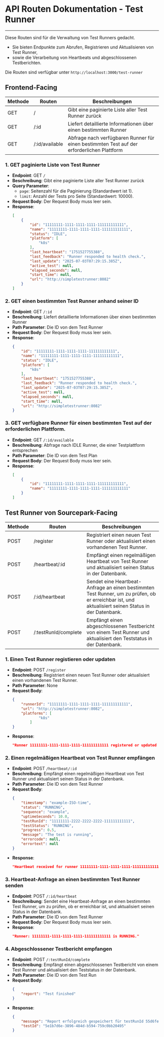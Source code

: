 # API Routen Dokumentation - Test Runner
---
Diese Routen sind für die Verwaltung von Test Runners gedacht.
  * Sie bieten Endpunkte zum Abrufen, Registrieren und Aktualisieren von Test Runner,
  * sowie die Verarbeitung von Heartbeats und abgeschlossenen Testberichten.

Die Routen sind verfügbar unter `http://localhost:3000/test-runner`

## Frontend-Facing
Methode | Routen | Beschreibungen
-|-|-
GET | /	| Gibt eine paginierte Liste aller Test Runner zurück
GET	| /:id | Liefert detaillierte Informationen über einen bestimmten Runner
GET | /:id/available | Abfrage nach verfügbaren Runner für einen bestimmten Test auf der erforderlichen Plattform

### 1. GET paginierte Liste von Test Runner
- **Endpoint**: GET `/`
- **Beschreibung**: Gibt eine paginierte Liste aller Test Runner zurück
- **Query Parameter**:
    - `page`: Seitenzahl für die Paginierung (Standardwert ist 1).
    - `limit`: Anzahl der Tests pro Seite (Standardwert: 10000).
- **Request Body**: Der Request Body muss leer sein.
- **Response**:
    ```json
    [
        {
            "id": "11111111-1111-1111-1111-111111111111",
            "name": "11111111-1111-1111-1111-111111111111",
            "status": "IDLE",
            "platform": [
                "k8s"
            ],
            "last_heartbeat": "1751527755388",
            "last_feedback": "Runner responded to health check.",
            "last_update": "2025-07-03T07:29:15.385Z",
            "active_test": null,
            "elapsed_seconds": null,
            "start_time": null,
            "url": "http://simpletestrunner:8082"
        }
    ]
    ```
### 2. GET einen bestimmten Test Runner anhand seiner ID
- **Endpoint**: GET `/:id`
- **Beschreibung**: Liefert detaillierte Informationen über einen bestimmten Runner
- **Path Parameter**: Die ID von dem Test Runner
- **Request Body**: Der Request Body muss leer sein.
- **Response**:
    ```json
    {
        "id": "11111111-1111-1111-1111-111111111111",
        "name": "11111111-1111-1111-1111-111111111111",
        "status": "IDLE",
        "platform": [
            "k8s"
        ],
        "last_heartbeat": "1751527755388",
        "last_feedback": "Runner responded to health check.",
        "last_update": "2025-07-03T07:29:15.385Z",
        "active_test": null,
        "elapsed_seconds": null,
        "start_time": null,
        "url": "http://simpletestrunner:8082"
    }
    ```

### 3. GET verfügbare Runner für einen bestimmten Test auf der erforderlichen Plattform.
- **Endpoint**: GET `/:id/available`
- **Beschreibung**: Abfrage nach IDLE Runner, die einer Testplattform entsprechen
- **Path Parameter**: Die ID von dem Test Plan
- **Request Body**: Der Request Body muss leer sein.
- **Response**:
    ```json
    [
        {
            "id": "11111111-1111-1111-1111-111111111111",
            "name": "11111111-1111-1111-1111-111111111111"
        }
    ]
    ```


## Test Runner von Sourcepark-Facing
Methode | Routen	| Beschreibungen
-|-|-
POST | /register | Registriert einen neuen Test Runner oder aktualisiert einen vorhandenen Test Runner.
POST | /heartbeat/:id | Empfängt einen regelmäßigen Heartbeat von Test Runner und aktualisiert seinen Status in der Datenbank.
POST | /:id/heartbeat | Sendet eine Heartbeat-Anfrage an einen bestimmten Test Runner, um zu prüfen, ob er erreichbar ist, und aktualisiert seinen Status in der Datenbank.
POST | /:testRunId/complete | Empfängt einen abgeschlossenen Testbericht von einem Test Runner und aktualisiert den Teststatus in der Datenbank.

### 1. Einen Test Runner registieren oder updaten
- **Endpoint**: POST `/register`
- **Beschreibung**: Registriert einen neuen Test Runner oder aktualisiert einen vorhandenen Test Runner.
- **Path Parameter**: None
- **Request Body**: 
    ```json
    {
        "runnerId": "11111111-1111-1111-1111-111111111111",
        "url": "http://simpletestrunner:8082",
        "platforms": [
                "k8s"
            ]
    }
    ```
- **Response**:
    ```json
    "Runner 11111111-1111-1111-1111-111111111111 registered or updated successfully."
    ```
### 2. Einen regelmäßigen Heartbeat von Test Runner empfängen
- **Endpoint**: POST `/heartbeat/:id`
- **Beschreibung**: Empfängt einen regelmäßigen Heartbeat von Test Runner und aktualisiert seinen Status in der Datenbank.
- **Path Parameter**: Die ID von dem Test Runner
- **Request Body**: 
    ```json
    {
        "timestamp": "example-ISO-time",
        "status": "RUNNING",
        "sequence": "example",
        "uptimeSeconds": 10.0,
        "testRunId": "11111111-2222-2222-2222-111111111111",
        "testStatus": "RUNNING",
        "progress": 0.5,
        "message": "The test is running",
        "errorcode": null,
        "errortext": null
    }
    ```
- **Response**:
    ```json
    "Heartbeat received for runner 11111111-1111-1111-1111-111111111111."
    ```
### 3. Heartbeat-Anfrage an einen bestimmten Test Runner senden
- **Endpoint**: POST `/:id/heartbeat`
- **Beschreibung**: Sendet eine Heartbeat-Anfrage an einen bestimmten Test Runner, um zu prüfen, ob er erreichbar ist, und aktualisiert seinen Status in der Datenbank.
- **Path Parameter**: Die ID von dem Test Runner
- **Request Body**: Der Request Body muss leer sein.
- **Response**:
    ```json
    "Runner: 11111111-1111-1111-1111-111111111111 is RUNNING."
    ```
### 4. Abgeschlossener Testbericht empfangen
- **Endpoint**: POST `/:testRunId/complete`
- **Beschreibung**: Empfängt einen abgeschlossenen Testbericht von einem Test Runner und aktualisiert den Teststatus in der Datenbank.
- **Path Parameter**: Die ID von dem Test Run
- **Request Body**: 
    ```json
    {
        "report": "Test finished"
    }
    ```
- **Response**:
    ```json
    {
        "message": "Report erfolgreich gespeichert für testRunId 55d6fe76-5156-4a34-9be8-ce487570481c",
        "testId": "5e1b7d6e-3896-484d-b594-759c0bb20495"
    }
    ```

